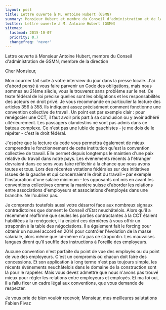 ```yaml
---
layout: post
title: Lettre ouverte à M. Antoine Hubert (GSMN)
summary: Monsieur Hubert et membre du Conseil d'administration et de la direction de Genolier (GSMN). Mon courrier fait suite à son intervention dans la presse régionale du jour.
twitter: Lettre ouverte à M. Antoine Hubert (GSMN)
sitemap:
  lastmod: 2015-10-07
  priority: 0.7
  changefreq: 'never'
---
```


Lettre ouverte à Monsieur Antoine Hubert, membre du Conseil d'administration de GSMN, membre de la direction

Cher Monsieur,

Mon courrier fait suite à votre interview du jour dans la presse locale. J'ai d'abord pensé à vous faire parvenir 
un Code des obligations, mais nous sommes au 21ème siècle, vous le trouverez sans problème sur le net. Ce texte fédéral 
de loi précise quelles sont les obligations et les responsabilités des acteurs en droit privé. Je vous recommande en 
particulier la lecture des articles 356 à 358. Ils indiquent assez précisément comment fonctionne une convention 
collective de travail. Un point est par exemple clair : pour renégocier une CCT, il faut avoir pris part à sa 
conclusion ou y avoir adhéré ultérieurement. Les passagers clandestins ne sont pas admis dans ce bateau complexe. 
Ce n'est pas une lubie de gauchistes - je me dois de le répéter - c'est le droit fédéral.

J'espère que la lecture du code vous permettra également de mieux comprendre le fonctionnement de cette institution 
qu'est la convention collective de travail. Elle permet depuis longtemps le maintien d'une paix relative du travail 
dans notre pays. Les événements récents à l'étranger devraient dans ce sens vous faire réfléchir à la chance que nous 
avons toutes et tous. Lors des récentes votations fédérales sur des initiatives issues de la gauche et qui concernaient 
le droit du travail – par exemple l'instauration d'une salaire minimum – les opposants ont mis en avant les conventions 
collectives comme la manière suisse d'aborder les relations entre associations d'employeurs et associations d'employés 
dans une branche. Ne l'oubliez pas.

Je comprends toutefois aussi votre désarroi face aux nombreux signaux contradictoires que donnent le Conseil d'Etat 
neuchâtelois. Alors qu'il a récemment réaffirmé que seules les parties contractantes à la CCT étaient habilitées à la 
renégocier, il a enjoint ces dernières à vous offrir un strapontin à la table des négociations. Il a également fait le 
forcing pour obtenir un nouvel accord en 2014 pour contrôler l'évolution de la masse salariale, alors même que lui-même 
n'a pas ce strapontin. Les mauvaises langues diront qu'il souffle des instructions à l'oreille des employeurs.

Aucune convention n'est parfaite du point de vue des employés ou du point de vue des employeurs. C'est un compromis 
où chacun doit faire des concessions. Et son application à long terme n'est pas toujours simple, les récents événements 
neuchâtelois dans le domaine de la construction sont là pour le rappeler. Mais vous devez admettre que nous n'avons pas 
trouvé mieux pour régler les relations entre employeurs et employés. Et ma foi oui, il a fallu fixer un cadre légal aux 
conventions, que vous demande de respecter.

Je vous prie de bien vouloir recevoir, Monsieur, mes meilleures salutations
Fabien Fivaz
